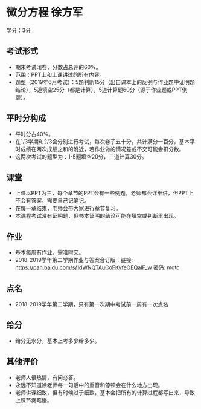 # 微分方程 徐方军

学分：3分

## 考试形式

- 期末考试闭卷，分数占总评的60%。
- 范围：PPT上和上课讲过的所有内容。
- 题型（2019年6月考试）：5题判断15分（出自课本上的反例与作业题中证明题结论），5道填空25分（都是计算），5道计算题60分（源于作业题或PPT例题）。

## 平时分构成

- 平时分占40%。
- 在1/3学期和2/3会分别进行考试，每次卷子五十分，共计满分一百分，基本平时成绩在两次成绩之和的附近，若作业做的情况差或不交可能会扣分数。
- 这两次考试的题型为：1-5题填空20分，三道计算30分。

## 课堂

- 上课以PPT为主，每个章节的PPT会有一些例题，老师都会详细讲，但PPT上不会有答案，需要自己记笔记。
- 在每一章结束，老师会带大家进行章节复习。
- 本课程考试没有证明题，但书本证明的结论可能在填空或判断里出现。

## 作业

- 基本每周有作业，需准时交。
- 2018-2019学年第二学期作业与答案合订版：链接: https://pan.baidu.com/s/1dWNQTAuCoFKvfeOEQaIF_w  密码: mqtc

## 点名

- 2018-2019学年第二学期，只有第一次期中考试前一周有一次点名

## 给分

- 给分无水分，基本上考多少给多少。

## 其他评价

- 老师人很热情，有问必答。
- 永远不知道徐老师每一句话中的重音和停顿会在什么地方出现。
- 老师讲课细致，但有时候过于细致，基本会把所有的计算过程都写出来，导致上课节奏略慢。

